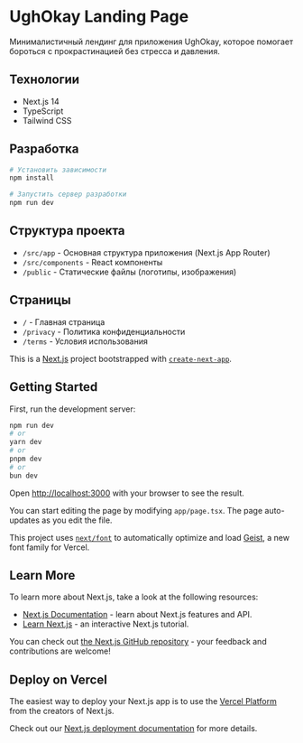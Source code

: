 # UghOkay Landing Page

Минималистичный лендинг для приложения UghOkay, которое помогает бороться с прокрастинацией без стресса и давления.

## Технологии

- Next.js 14
- TypeScript
- Tailwind CSS

## Разработка

```bash
# Установить зависимости
npm install

# Запустить сервер разработки
npm run dev
```

## Структура проекта

- `/src/app` - Основная структура приложения (Next.js App Router)
- `/src/components` - React компоненты
- `/public` - Статические файлы (логотипы, изображения)

## Страницы

- `/` - Главная страница
- `/privacy` - Политика конфиденциальности
- `/terms` - Условия использования

This is a [Next.js](https://nextjs.org) project bootstrapped with [`create-next-app`](https://nextjs.org/docs/app/api-reference/cli/create-next-app).

## Getting Started

First, run the development server:

```bash
npm run dev
# or
yarn dev
# or
pnpm dev
# or
bun dev
```

Open [http://localhost:3000](http://localhost:3000) with your browser to see the result.

You can start editing the page by modifying `app/page.tsx`. The page auto-updates as you edit the file.

This project uses [`next/font`](https://nextjs.org/docs/app/building-your-application/optimizing/fonts) to automatically optimize and load [Geist](https://vercel.com/font), a new font family for Vercel.

## Learn More

To learn more about Next.js, take a look at the following resources:

- [Next.js Documentation](https://nextjs.org/docs) - learn about Next.js features and API.
- [Learn Next.js](https://nextjs.org/learn) - an interactive Next.js tutorial.

You can check out [the Next.js GitHub repository](https://github.com/vercel/next.js) - your feedback and contributions are welcome!

## Deploy on Vercel

The easiest way to deploy your Next.js app is to use the [Vercel Platform](https://vercel.com/new?utm_medium=default-template&filter=next.js&utm_source=create-next-app&utm_campaign=create-next-app-readme) from the creators of Next.js.

Check out our [Next.js deployment documentation](https://nextjs.org/docs/app/building-your-application/deploying) for more details.
